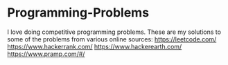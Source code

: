 # Programming-Problems
I love doing competitive programming problems. These are my solutions to some of the problems from various online sources:
https://leetcode.com/
https://www.hackerrank.com/
https://www.hackerearth.com/
https://www.pramp.com/#/
